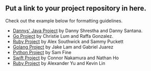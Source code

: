## Put a link to your project repository in here.
Check out the example below for formatting guidelines. 

* [Dannys' Java Project](https://github.com/zootsuitproductions/Dannys-Java-Project) by Danny Shrestha and Danny Santana. 
* [Go Project](https://github.com/Chr1sL/Go-programming) by Christie Lum and Raffa Gonzalez.
* [Ruby Project](https://github.com/sammypuckett/ruby-string-program) by Alex Southwick and Sammy Puckett
* [Golang Project](https://github.com/jakelamjakelam/GolangProject) by Jake Lam and Gabriel Juarez
* [Python Project](https://github.com/samafine1/python) by Sam Fine
* [Swift Project](https://github.com/thetrustedwizard/SwiftLangProject/blob/master/sentencechanger.swift) by Connor Nakamura and Nathan Ho
* [Ruby Project](https://github.com/0AYU0/Kevin-and-Alex-Ruby) by Alexander Yu and Kevin Lin

